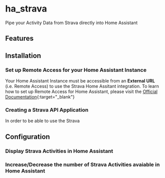 # ha_strava
Pipe your Activity Data from Strava directly into Home Assistant

## Features
## Installation
### Set up Remote Access for your Home Assistant Instance
Your Home Assistant Instance must be accessible from an **External URL** (i.e. Remote Access) to use the Strava Home Assitant integration. To learn how to set up Remote Access for Home Assistant, please visit the [Official Documentation](https://www.home-assistant.io/docs/configuration/remote/){:target="_blank"}

### Creating a Strava API Application
In order to be able to use the Strava 
## Configuration
### Display Strava Activities in Home Assistant
### Increase/Decrease the number of Strava Activities avaiable in Home Assistant
